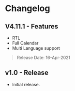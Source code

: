 # Changelog

## V4.11.1 - Features 

* RTL
* Full Calendar
* Multi Language support

> Release Date: 16-Apr-2021

## v1.0 - Release

* Initial release.

